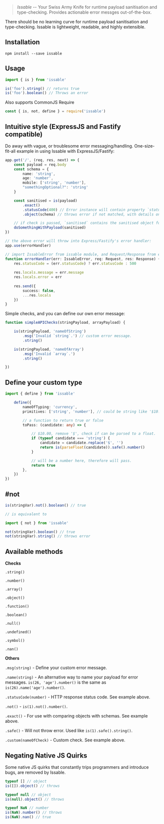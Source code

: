 >*Issable* -- Your Swiss Army Knife for runtime payload sanitisation and type-checking. Provides actionable error messges out-of-the-box.

There should be no learning curve for runtime payload sanitisation and type-checking. Issable is lightweight, readable, and highly extensible.

## Installation
```
npm install --save issable
```

## Usage

```ts
import { is } from 'issable'

is('foo').string() // returns true
is('foo').boolean() // Throws an error
```
Also supports CommonJS Require
```js
const { is, not, define } = require('issable')
```

## Intuitive style (ExpressJS and Fastify compatible)
Do away with vague, or troublesome error messaging/handling. One-size-fit-all example in using Issable with ExpressJS/Fastify:
```ts
app.get('/', (req, res, next) => {
    const payload = req.body
    const schema = {
        name: 'string',
        age: 'number',
        mobile: ['string', 'number'],
        "somethingOptional?": 'string'
    }

    const sanitised = is(payload)
        .exact()
        .statusCode(400) // Error instance will contain property `statusCode`. See #errorHandler, `error.statusCode` below.
        .object(schema) // throws error if not matched, with details on mismatch with schema.

    // if check is passed, `sanitised` contains the sanitised object for use
    doSomethingWithPayload(sanitised)
})

// the above error will throw into Express/Fastify's error handler:
app.use(errorHandler)

// import IssableError from issable module, and Request/Response from express/fastify
function errorHandler(err: IssableError, req: Request, res: Response) {
    res.statusCode = (err.statusCode) ? err.statusCode : 500
    
    res.locals.message = err.message
    res.locals.error = err
    
    res.send({
        success: false,
        ...res.locals
    })
}
```

Simple checks, and you can define our own error message:
```ts
function simpleAPIChecks(stringPayload, arrayPayload) {

    is(stringPayload, 'nameOfString')
        .msg('Invalid `string`.') // custom error message.
        .string()

    is(stringPayload, 'nameOfArray')
        .msg('Invalid `array`.')
        .string()

})
```

## Define your custom type

```ts
import { define } from 'issable'

    define({
        nameOfTyping: 'currency',
        primitives: ['string', 'number'], // could be string like '$10.00'

        // a function to return true or false
        toPass: (candidate: any) => {

            // $10.00, remove '$', check if can be parsed to a float.
            if (typeof candidate === 'string') {
                candidate = candidate.replace('$', '')
                return is(parseFloat(candidate)).safe().number()
            }

            // will be a number here, therefore will pass.
            return true
        },
    })
})
```

## #not

```ts
is(stringVar).not().boolean() // true

// is equivalent to

import { not } from 'issable'

not(stringVar).boolean() // true
not(stringVar).string() // throws error
```

## Available methods
**Checks**

`.string()` 

`.number()` 

`.array()` 

`.object()` 

`.function()` 

`.boolean()` 

`.null()` 

`.undefined()` 

`.symbol()` 

`.nan()`


**Others**

`.msg(string)` - Define your custom error message.

`.name(string)` - An alternative way to name your payload for error messages. `is(26, 'age').number()` is the same as `is(26).name('age').number()`.

`.statusCode(number)` - HTTP response status code. See example above.

`.not()` - `is(1).not().number()`.

`.exact()` - For use with comparing objects with schemas. See example above.

`.safe()` - Will not throw error. Used like `is(1).safe().string()`.

`.custom(nameOfCheck)` - Custom check. See example above.

## Negating Native JS Quirks
Some native JS quirks that constantly trips programmers and introduce bugs, are removed by Issable.
```js
typeof [] // object
is([]).object() // throws

typeof null // object
is(null).object() // throws

typeof NaN // number
is(NaN).number() // throws
is(NaN).nan() // true
```


